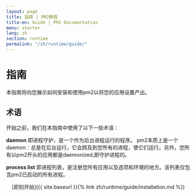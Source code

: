 ```yaml
---
layout: page
title: 指南 | PM2教程
title-en: Guide | PM2 Documentation
menu: starter
lang: zh
section: runtime
permalink: "/zh/runtime/guide/"
---
```


# 指南

本指南将向您展示如何安装和使用pm2以将您的应用设置产出。

## 术语
 
开始之前，我们在本指南中使用了以下一些术语：


**daemon** 即进程守护，是一个作为后台进程运行的程序。 pm2本质上是一个daemon：总是在后台运行，它会顾及到您所有的进程，使它们运行。另外，您所有以pm2开头的应用都是daemonized,即守护进程的。

**process list** 即进程列表，是注册您所有应用以及选项和环境的地方。该列表仅包含pm2已启动的所有进程。

<div>
  <p align="center">[即刻开始]({{ site.baseurl }}{% link zh/runtime/guide/installation.md %})</p>
</div>
